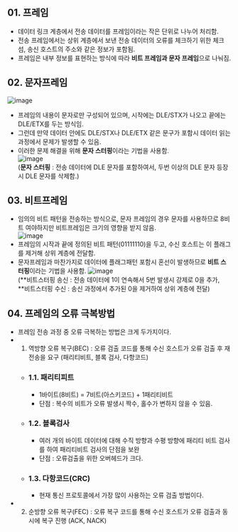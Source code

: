  ## 01. 프레임
- 데이터 링크 계층에서 전송 데이터를 프레임이라는 작은 단위로 나누어 처리함.
- 전송 프레임에서는 상위 계층에서 보낸 전송 데이터의 오류를 체크하기 위한 체크섬, 송신 호스트의 주소와 같은 정보가 포함됨.
- 프레임은 내부 정보를 표현하는 방식에 따라 **비트 프레임과 문자 프레임**으로 나눠짐.

## 02. 문자프레임
![image](https://user-images.githubusercontent.com/29484377/138407121-ef407be4-d3d6-4c85-a4d5-7f502213e7cd.png)
- 프레임의 내용이 문자로만 구성되어 있으며, 시작에는 DLE/STX가 나오고 끝에는 DLE/ETX를 두는 방식임.
- 그런데 만약 데이터 안에도 DLE/STX나 DLE/ETX 같은 문구가 포함시 데이터 읽는 과정에서 문제가 발생할 수 있음.
- 이러한 문제 해결을 위해 **문자 스터핑**이라는 기법을 사용함.  
  ![image](https://user-images.githubusercontent.com/29484377/138407671-baa5ad44-c641-4b52-9463-ffb9dd2c4496.png)  
  (**문자 스터핑** : 전송 데이터에 DLE 문자를 포함하여서, 두번 이상의 DLE 문자 등장시 DLE 문자를 삭제함.)

## 03. 비트프레임
- 임의의 비트 패턴을 전송하는 방식으로, 문자 프레임의 경우 문자를 사용하므로 8비트 여야하지만 비트프레임은 크기의 영향을 받지 않음.   
![image](https://user-images.githubusercontent.com/29484377/138408105-0b5a5090-d335-4bf6-a68e-74b73525e86a.png)
- 프레임의 시작과 끝에 정의된 비트 패턴(01111110)을 두고, 수신 호스트는 이 플래그를 제거해 상위 계층에 전달함.
- 문자프레임과 마찬가지로 데이터에 플래그패턴 포함시 혼선이 발생하므로 **비트 스터핑**이라는 기법을 사용함.
![image](https://user-images.githubusercontent.com/29484377/138408577-8519edcf-027b-4572-91fa-6959a443a71f.png)    
  (**비트스터핑 송신 : 전송 데이터에 1이 연속해서 5번 발생시 강제로 0을 추가,  
   **비트스터핑 수신 : 송신 과정에서 추가된 0을 제거하여 상위 계층에 전달)
   
## 04. 프레임의 오류 극복방법
- 프레임 전송 과정 중 오류 극복하는 방법은 크게 두가지이다. 
- 1. 역방향 오류 복구(BEC) : 오류 검출 코드를 통해 수신 호스트가 오류 검출 후 재전송을 요구 (패리티비트, 블록 검사, 다항코드)
  - ### 1.1. 패리티피트 
    - 1바이트(8비트) = 7비트(아스키코드) + 1패리티비트
    - 단점 : 복수의 비트가 오류 발생시 짝수, 홀수가 변하지 않을 수 있음.
  - ### 1.2. 블록검사
    - 여러 개의 바이트 데이터에 대해 수직 방향과 수평 방향에 패리티 비트 검사를 하여 패리티비트 검사의 단점을 보완 
    - 단점 : 오류검출을 위한 오버헤드가 크다.
  - ### 1.3. 다항코드(CRC)
    - 현재 통신 프로토콜에서 가장 많이 사용하는 오류 검출 방법이다.
- 2. 순방향 오류 복구(FEC) : 오류 복구 코드를 통해 수신 호스트가 오류 검출과 동시에 복구 진행 (ACK, NACK)
  
